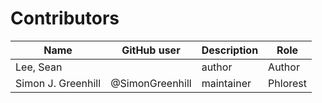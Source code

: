 # Contributors

Name                           | GitHub user | Description | Role
---                            | ---         | --- | ---
Lee, Sean                      |  | author | Author
Simon J. Greenhill             | @SimonGreenhill | maintainer | Phlorest

